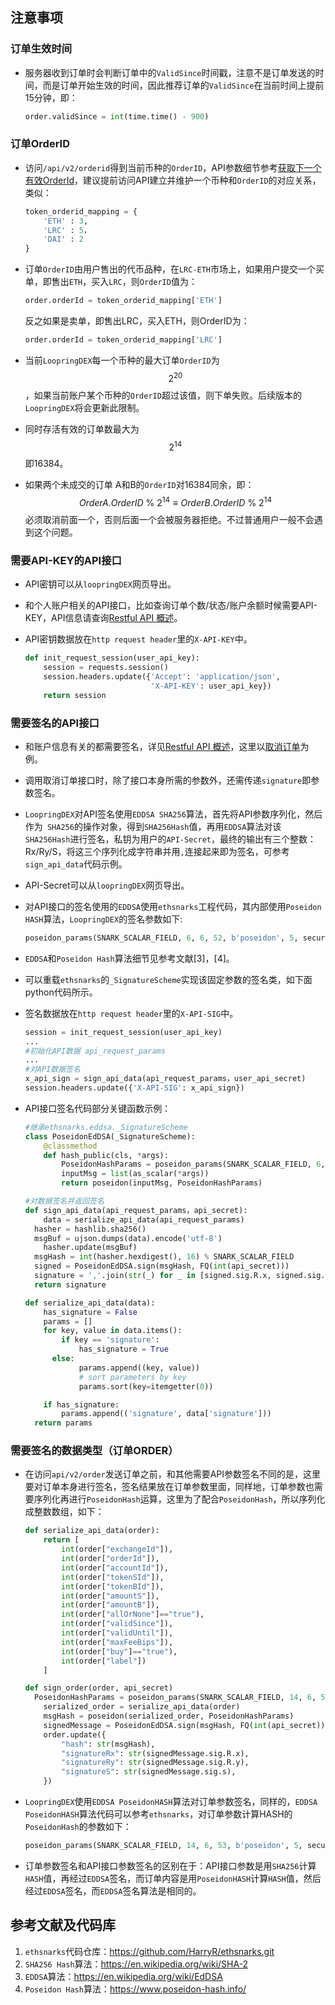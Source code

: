 ## 注意事项

### 订单生效时间

- 服务器收到订单时会判断订单中的`ValidSince`时间戳，注意不是订单发送的时间，而是订单开始生效的时间，因此推荐订单的`ValidSince`在当前时间上提前15分钟，即：

  ```python
  order.validSince = int(time.time() - 900)
  ```

### 订单OrderID

- 访问`/api/v2/orderid`得到当前币种的`OrderID`，API参数细节参考[获取下一个有效OrderId](../dex_apis/getNextOrderId.md)，建议提前访问API建立并维护一个币种和`OrderID`的对应关系，类似：

  ```python
  token_orderid_mapping = {
      'ETH' : 3,
      'LRC' : 5，
      'DAI' : 2
  }
  ```

- 订单`OrderID`由用户售出的代币品种，在`LRC-ETH`市场上，如果用户提交一个买单，即售出`ETH`，买入`LRC`，则`OrderID`值为：

  ```python
  order.orderId = token_orderid_mapping['ETH']
  ```

  反之如果是卖单，即售出LRC，买入ETH，则OrderID为：

  ```python
  order.orderId = token_orderid_mapping['LRC']
  ```

- 当前`LoopringDEX`每一个币种的最大订单`OrderID`为$$ 2^{20} $$，如果当前账户某个币种的`OrderID`超过该值，则下单失败。后续版本的`LoopringDEX`将会更新此限制。

- 同时存活有效的订单数最大为$$ 2^{14} $$即16384。

- 如果两个未成交的订单 A和B的`OrderID`对16384同余，即：
  $$
  OrderA.OrderID\ \%\ 2^{14} \equiv OrderB.OrderID\ \%\ 2^{14}
  $$
  必须取消前面一个，否则后面一个会被服务器拒绝。不过普通用户一般不会遇到这个问题。

### 需要API-KEY的API接口

- API密钥可以从`loopringDEX`网页导出。

- 和个人账户相关的API接口，比如查询订单个数/状态/账户余额时候需要API-KEY，API信息请查询[Restful API 概述](../restful_api_overview.md)。

- API密钥数据放在`http request header`里的`X-API-KEY`中。

  ```python
  def init_request_session(user_api_key):
      session = requests.session()
      session.headers.update({'Accept': 'application/json',
                              'X-API-KEY': user_api_key})
      return session
  ```

### 需要签名的API接口 

- 和账户信息有关的都需要签名，详见[Restful API 概述](../restful_api_overview.md)，这里以[取消订单](../dex_apis/cancelOrders.md)为例。

- 调用取消订单接口时，除了接口本身所需的参数外，还需传递`signature`即参数签名。

- `LoopringDEX`对API签名使用`EDDSA SHA256`算法，首先将API参数序列化，然后作为` SHA256`的操作对象，得到`SHA256Hash`值，再用`EDDSA`算法对该`SHA256Hash`进行签名，私钥为用户的`API-Secret`，最终的输出有三个整数：Rx/Ry/S，将这三个序列化成字符串并用`,`连接起来即为签名，可参考`sign_api_data`代码示例。

- API-Secret可以从`loopringDEX`网页导出。

- 对API接口的签名使用的`EDDSA`使用`ethsnarks`工程代码，其内部使用`Poseidon HASH`算法，`LoopringDEX`的签名参数如下:

  ```python
  poseidon_params(SNARK_SCALAR_FIELD, 6, 6, 52, b'poseidon', 5, security_target=128)
  ```

- `EDDSA`和`Poseidon Hash`算法细节见参考文献[3]，[4]。

- 可以重载`ethsnarks`的`_SignatureScheme`实现该固定参数的签名类，如下面python代码所示。

- 签名数据放在`http request header`里的`X-API-SIG`中。

  ```python
  session = init_request_session(user_api_key)
  ...
  #初始化API数据 api_request_params
  ...
  #对API数据签名
  x_api_sign = sign_api_data(api_request_params，user_api_secret)
  session.headers.update({'X-API-SIG': x_api_sign})
  ```

- API接口签名代码部分关键函数示例：

  ```python
  #继承ethsnarks.eddsa._SignatureScheme
  class PoseidonEdDSA(_SignatureScheme):
      @classmethod
      def hash_public(cls, *args):
          PoseidonHashParams = poseidon_params(SNARK_SCALAR_FIELD, 6, 6, 52, b'poseidon', 5, security_target=128)
          inputMsg = list(as_scalar(*args))
          return poseidon(inputMsg, PoseidonHashParams)
  
  #对数据签名并返回签名
  def sign_api_data(api_request_params，api_secret):
      data = serialize_api_data(api_request_params)
  	hasher = hashlib.sha256()
  	msgBuf = ujson.dumps(data).encode('utf-8')
      hasher.update(msgBuf)
  	msgHash = int(hasher.hexdigest(), 16) % SNARK_SCALAR_FIELD
  	signed = PoseidonEdDSA.sign(msgHash, FQ(int(api_secret)))
  	signature = ','.join(str(_) for _ in [signed.sig.R.x, signed.sig.R.y, signed.sig.s])
  	return signature
  
  def serialize_api_data(data):
      has_signature = False
      params = []
      for key, value in data.items():
          if key == 'signature':
              has_signature = True
  		else:
              params.append((key, value))
              # sort parameters by key
              params.sort(key=itemgetter(0))
  
      if has_signature:
          params.append(('signature', data['signature']))
  	return params
  ```

### 需要签名的数据类型（订单ORDER）

- 在访问`api/v2/order`发送订单之前，和其他需要API参数签名不同的是，这里要对订单本身进行签名，签名结果放在订单参数里面，同样地，订单参数也需要序列化再进行`PoseidonHash`运算，这里为了配合`PoseidonHash`，所以序列化成整数数组，如下：

  ```python
  def serialize_api_data(order):
      return [
          int(order["exchangeId"]),
          int(order["orderId"]),
          int(order["accountId"]),
          int(order["tokenSId"]),
          int(order["tokenBId"]),
          int(order["amountS"]),
          int(order["amountB"]),
          int(order["allOrNone"]=="true"),
          int(order["validSince"]),
          int(order["validUntil"]),
          int(order["maxFeeBips"]),
          int(order["buy"]=="true"),
          int(order["label"])
      ]
  
  def sign_order(order, api_secret)
  	PoseidonHashParams = poseidon_params(SNARK_SCALAR_FIELD, 14, 6, 53, b'poseidon', 5, security_target=128)
      serialized_order = serialize_api_data(order)
      msgHash = poseidon(serialized_order, PoseidonHashParams)
      signedMessage = PoseidonEdDSA.sign(msgHash, FQ(int(api_secret)))
      order.update({
          "hash": str(msgHash),
          "signatureRx": str(signedMessage.sig.R.x),
          "signatureRy": str(signedMessage.sig.R.y),
          "signatureS": str(signedMessage.sig.s),
      })
  ```

- `LoopringDEX`使用`EDDSA PoseidonHASH`算法对订单参数签名，同样的，`EDDSA PoseidonHASH`算法代码可以参考`ethsnarks`，对订单参数计算HASH的`PoseidonHash`的参数如下：

  ```python
  poseidon_params(SNARK_SCALAR_FIELD, 14, 6, 53, b'poseidon', 5, security_target=128)
  ```

- 订单参数签名和API接口参数签名的区别在于：API接口参数是用`SHA256`计算`HASH`值，再经过`EDDSA`签名，而订单内容是用`PoseidonHASH`计算`HASH`值，然后经过`EDDSA`签名，而`EDDSA`签名算法是相同的。

## 参考文献及代码库

1. `ethsnarks`代码仓库：https://github.com/HarryR/ethsnarks.git
2. `SHA256 Hash`算法：<https://en.wikipedia.org/wiki/SHA-2>
3. `EDDSA`算法：<https://en.wikipedia.org/wiki/EdDSA>
4. `Poseidon Hash`算法：<https://www.poseidon-hash.info/>

